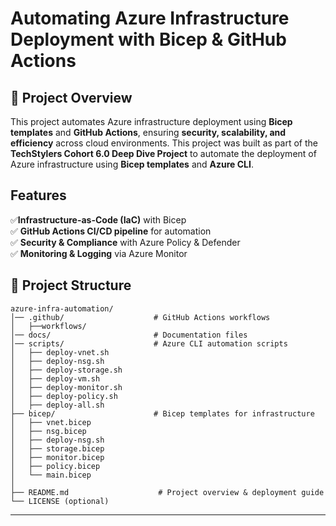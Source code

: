 # Automating Azure Infrastructure Deployment with Bicep & GitHub Actions

## 📖 Project Overview 
This project automates Azure infrastructure deployment using **Bicep templates** and **GitHub Actions**, ensuring **security, scalability, and efficiency** across cloud environments.
This project was built as part of the **TechStylers Cohort 6.0 Deep Dive Project** to automate the deployment of Azure infrastructure using **Bicep templates** and **Azure CLI**.

## Features  
✅**Infrastructure-as-Code (IaC)** with Bicep  
✅ **GitHub Actions CI/CD pipeline** for automation  
✅ **Security & Compliance** with Azure Policy & Defender  
✅ **Monitoring & Logging** via Azure Monitor  

## 📁 **Project Structure**  
```
azure-infra-automation/
│── .github/                    # GitHub Actions workflows 
│   ├──workflows/ 
│── docs/                       # Documentation files 
│── scripts/                    # Azure CLI automation scripts
│   ├── deploy-vnet.sh
│   ├── deploy-nsg.sh
│   ├── deploy-storage.sh
│   ├── deploy-vm.sh
│   ├── deploy-monitor.sh
│   ├── deploy-policy.sh
│   ├── deploy-all.sh
├── bicep/                      # Bicep templates for infrastructure
│   ├── vnet.bicep
│   ├── nsg.bicep
│   ├── deploy-nsg.sh
│   ├── storage.bicep
│   ├── monitor.bicep
│   ├── policy.bicep
│   └── main.bicep
│
├── README.md                    # Project overview & deployment guide
└── LICENSE (optional)
```

---
